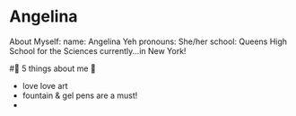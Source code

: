 # Angelina
 About Myself: 
 name: Angelina Yeh 
 pronouns: She/her 
 school: Queens High School for the Sciences 
 currently...in New York! 
 
 #🤍 5 things about me 🤍
 - love love art 
 - fountain & gel pens are a must! 
 - 
